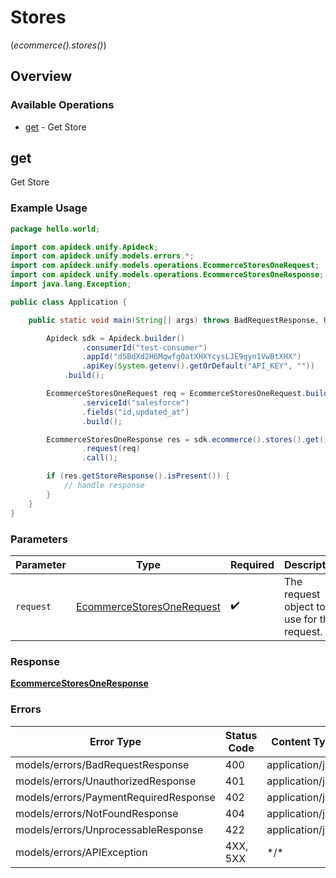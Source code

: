 # Stores
(*ecommerce().stores()*)

## Overview

### Available Operations

* [get](#get) - Get Store

## get

Get Store

### Example Usage

<!-- UsageSnippet language="java" operationID="ecommerce.storesOne" method="get" path="/ecommerce/store" -->
```java
package hello.world;

import com.apideck.unify.Apideck;
import com.apideck.unify.models.errors.*;
import com.apideck.unify.models.operations.EcommerceStoresOneRequest;
import com.apideck.unify.models.operations.EcommerceStoresOneResponse;
import java.lang.Exception;

public class Application {

    public static void main(String[] args) throws BadRequestResponse, UnauthorizedResponse, PaymentRequiredResponse, NotFoundResponse, UnprocessableResponse, Exception {

        Apideck sdk = Apideck.builder()
                .consumerId("test-consumer")
                .appId("dSBdXd2H6Mqwfg0atXHXYcysLJE9qyn1VwBtXHX")
                .apiKey(System.getenv().getOrDefault("API_KEY", ""))
            .build();

        EcommerceStoresOneRequest req = EcommerceStoresOneRequest.builder()
                .serviceId("salesforce")
                .fields("id,updated_at")
                .build();

        EcommerceStoresOneResponse res = sdk.ecommerce().stores().get()
                .request(req)
                .call();

        if (res.getStoreResponse().isPresent()) {
            // handle response
        }
    }
}
```

### Parameters

| Parameter                                                                         | Type                                                                              | Required                                                                          | Description                                                                       |
| --------------------------------------------------------------------------------- | --------------------------------------------------------------------------------- | --------------------------------------------------------------------------------- | --------------------------------------------------------------------------------- |
| `request`                                                                         | [EcommerceStoresOneRequest](../../models/operations/EcommerceStoresOneRequest.md) | :heavy_check_mark:                                                                | The request object to use for the request.                                        |

### Response

**[EcommerceStoresOneResponse](../../models/operations/EcommerceStoresOneResponse.md)**

### Errors

| Error Type                            | Status Code                           | Content Type                          |
| ------------------------------------- | ------------------------------------- | ------------------------------------- |
| models/errors/BadRequestResponse      | 400                                   | application/json                      |
| models/errors/UnauthorizedResponse    | 401                                   | application/json                      |
| models/errors/PaymentRequiredResponse | 402                                   | application/json                      |
| models/errors/NotFoundResponse        | 404                                   | application/json                      |
| models/errors/UnprocessableResponse   | 422                                   | application/json                      |
| models/errors/APIException            | 4XX, 5XX                              | \*/\*                                 |